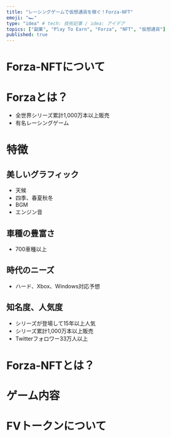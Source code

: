 ```yaml
---
title: "レーシングゲームで仮想通貨を稼ぐ！Forza-NFT"
emoji: "🏎"
type: "idea" # tech: 技術記事 / idea: アイデア
topics: ["副業", "Play To Earn", "Forza", "NFT", "仮想通貨"]
published: true
---
```


# Forza-NFTについて

# Forzaとは？
- 全世界シリーズ累計1,000万本以上販売
- 有名レーシングゲーム

# 特徴
## 美しいグラフィック
- 天候
- 四季、春夏秋冬
- BGM
- エンジン音

## 車種の豊富さ
- 700車種以上

## 時代のニーズ
- ハード、Xbox、Windows対応予想

## 知名度、人気度
- シリーズが登場して15年以上人気
- シリーズ累計1,000万本以上販売
- Twitterフォロワー33万人以上

# Forza-NFTとは？
# ゲーム内容
# FVトークンについて
